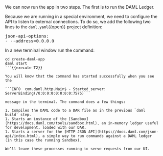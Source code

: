 We can now run the app in two steps. The first is to run the DAML Ledger. 

Because we are running in a special environment, we need to configure the API to listen to external connections. To do so, we add the following two lines to the `daml.yaml`{{open}} project definition:

<pre class="file" data-target="clipboard">json-api-options:
- --address=0.0.0.0
</pre>

In a new terminal window run the command:

```
cd create-daml-app
daml start
```{{execute T2}}

You will know that the command has started successfully when you see the 

```INFO  com.daml.http.Main$ - Started server: ServerBinding(/0:0:0:0:0:0:0:0:7575)``` 

message in the terminal. The command does a few things:

1. Compiles the DAML code to a DAR file as in the previous `daml build` step.
1. Starts an instance of the [Sandbox](https://docs.daml.com/tools/sandbox.html), an in-memory ledger useful for development, loaded with our DAR.
1. Starts a server for the [HTTP JSON API](https://docs.daml.com/json-api/index.html), a simple way to run commands against a DAML ledger (in this case the running Sandbox).

We’ll leave these processes running to serve requests from our UI.

